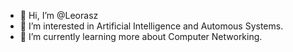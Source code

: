 - 👋 Hi, I’m @Leorasz
- 👀 I’m interested in Artificial Intelligence and Automous Systems.
- 🌱 I’m currently learning more about Computer Networking.

<!---
Leorasz/Leorasz is a ✨ special ✨ repository because its `README.md` (this file) appears on your GitHub profile.
You can click the Preview link to take a look at your changes.
--->
